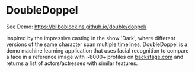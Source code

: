 # DoubleDoppel

See Demo: https://bilboblockins.github.io/double/doppel/

Inspired by the impressive casting in the show 'Dark', 
where different versions of the same character span multiple timelines, 
DoubleDoppel is a demo machine learning application that uses facial recognition to compare a face in a reference image with
~8000+ profiles on <a href="https://www.backstage.com/" target="_blank">backstage.com</a>
and returns a list of actors/actresses with similar features.
